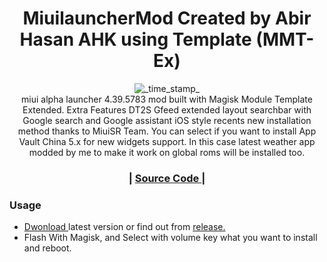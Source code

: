 <h1 align="center">MiuilauncherMod Created by Abir Hasan AHK using Template (MMT-Ex)</h1>

<div align="center">
 <!-- Min Magisk -->
    <img src="https://img.shields.io/badge/MinMagisk-20.4-red.svg?longCache=true&style=flat-square"
      alt="_time_stamp_" /></div>

<div align="center">
  miui alpha launcher 4.39.5783 mod built with Magisk Module Template Extended. Extra Features DT2S Gfeed extended layout searchbar with Google search and Google assistant iOS style recents new installation method thanks to MiuiSR Team. You can select if you want to install App Vault China 5.x for new widgets support. In this case latest weather app modded by me to make it work on global roms will be installed too.
</div>

<div align="center">
  <h3>
  <span> | </span>
    <a href="https://github.com/ahksoft/miuialphalaunchermod/archive/refs/heads/master.zip">
       Source Code
    </a>
    <span> | </span>
  </h3>
</div>

### Usage
- <a href="https://github.com/ahksoft/miuialphalaunchermod/releases/download/v1.0/MiuilauncherModbyAHKsoft.zip">
       Dwonload
    </a>  latest version or find out from <a href="https://github.com/ahksoft/miuialphalaunchermod/releases">
       release.
    </a> 
- Flash With Magisk, and Select with volume key what you want to install and reboot.
